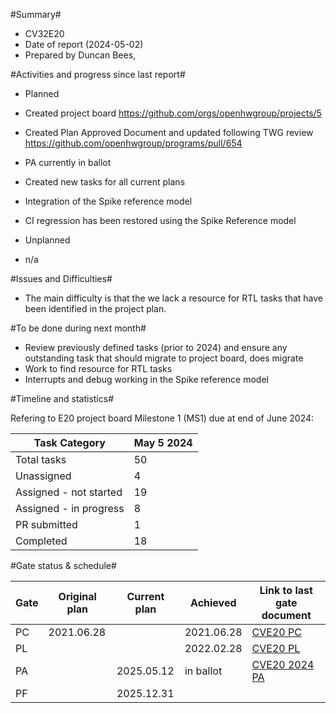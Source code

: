 #Summary#
- CV32E20
- Date of report (2024-05-02)
- Prepared by Duncan Bees, 


#Activities and progress since last report#
- Planned
 - Created project board
 https://github.com/orgs/openhwgroup/projects/5
 
- Created Plan Approved Document and updated following TWG review
 https://github.com/openhwgroup/programs/pull/654
 
- PA currently in ballot

 - Created new tasks for all current plans
 - Integration of the Spike reference model
 - CI regression has been restored using the Spike Reference model

- Unplanned
 - n/a

#Issues and Difficulties#
- The main difficulty is that the we lack a resource for RTL tasks that have been identified in the project plan.


#To be done during next month#
- Review previously defined tasks (prior to 2024) and ensure any outstanding task that should migrate to project board, does migrate
- Work to find resource for RTL tasks
- Interrupts and debug working in the Spike reference model

#Timeline and statistics#

Refering to E20 project board Milestone 1 (MS1) due at end of June 2024:

|	Task Category 					| May 5 2024	|						
|	---								| -----------	|	
|	Total tasks						| 	50			|
|	Unassigned						| 	4			|
|	Assigned - not started			| 	19			|
|	Assigned - in progress			| 	8			|
|	PR submitted					| 	1			|
| 	Completed						|	18			|


#Gate status & schedule#

|	Gate	| Original plan	| Current plan	| Achieved  	| Link to last gate document  	|
|	---	| ----------	| ----------	| ----------		| ----------------------		|
|	PC	| 	2021.06.28	| 				| 	2021.06.28		| [CVE20 PC](https://github.com/openhwgroup/programs/blob/master/Project-Descriptions-and-Plans/CVE20/Project-Concept-for-CV32E20.md)|
|	PL	|				|				|   2022.02.28	    			|[CVE20 PL](https://github.com/openhwgroup/programs/blob/master/Project-Descriptions-and-Plans/CVE20/Project-Launch-for-CV32E20-220209.md)|																		|
|	PA	|			|	2025.05.12	    	| in ballot		  | [CVE20 2024 PA](https://github.com/openhwgroup/programs/pull/654)	|
|	PF	|			|	2025.12.31	    	|		    	|		